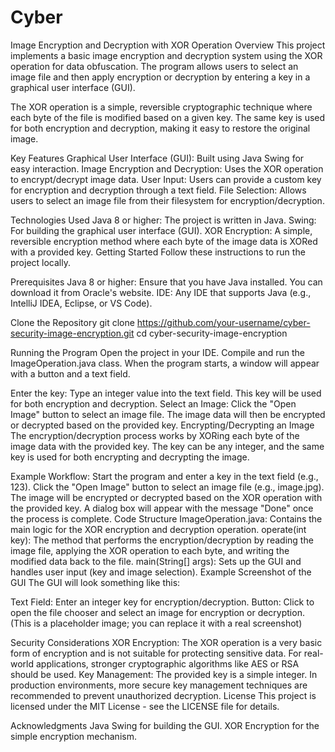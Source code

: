 # Cyber
Image Encryption and Decryption with XOR Operation
Overview
This project implements a basic image encryption and decryption system using the XOR operation for data obfuscation. The program allows users to select an image file and then apply encryption or decryption by entering a key in a graphical user interface (GUI).

The XOR operation is a simple, reversible cryptographic technique where each byte of the file is modified based on a given key. The same key is used for both encryption and decryption, making it easy to restore the original image.

Key Features
Graphical User Interface (GUI): Built using Java Swing for easy interaction.
Image Encryption and Decryption: Uses the XOR operation to encrypt/decrypt image data.
User Input: Users can provide a custom key for encryption and decryption through a text field.
File Selection: Allows users to select an image file from their filesystem for encryption/decryption.

Technologies Used
Java 8 or higher: The project is written in Java.
Swing: For building the graphical user interface (GUI).
XOR Encryption: A simple, reversible encryption method where each byte of the image data is XORed with a provided key.
Getting Started
Follow these instructions to run the project locally.

Prerequisites
Java 8 or higher: Ensure that you have Java installed. You can download it from Oracle's website.
IDE: Any IDE that supports Java (e.g., IntelliJ IDEA, Eclipse, or VS Code).

Clone the Repository
git clone https://github.com/your-username/cyber-security-image-encryption.git
cd cyber-security-image-encryption

Running the Program
Open the project in your IDE.
Compile and run the ImageOperation.java class.
When the program starts, a window will appear with a button and a text field.

Enter the key: Type an integer value into the text field. This key will be used for both encryption and decryption.
Select an Image: Click the "Open Image" button to select an image file. The image data will then be encrypted or decrypted based on the provided key.
Encrypting/Decrypting an Image
The encryption/decryption process works by XORing each byte of the image data with the provided key. The key can be any integer, and the same key is used for both encrypting and decrypting the image.

Example Workflow:
Start the program and enter a key in the text field (e.g., 123).
Click the "Open Image" button to select an image file (e.g., image.jpg).
The image will be encrypted or decrypted based on the XOR operation with the provided key.
A dialog box will appear with the message "Done" once the process is complete.
Code Structure
ImageOperation.java: Contains the main logic for the XOR encryption and decryption operation.
operate(int key): The method that performs the encryption/decryption by reading the image file, applying the XOR operation to each byte, and writing the modified data back to the file.
main(String[] args): Sets up the GUI and handles user input (key and image selection).
Example Screenshot of the GUI
The GUI will look something like this:

Text Field: Enter an integer key for encryption/decryption.
Button: Click to open the file chooser and select an image for encryption or decryption.
(This is a placeholder image; you can replace it with a real screenshot)

Security Considerations
XOR Encryption: The XOR operation is a very basic form of encryption and is not suitable for protecting sensitive data. For real-world applications, stronger cryptographic algorithms like AES or RSA should be used.
Key Management: The provided key is a simple integer. In production environments, more secure key management techniques are recommended to prevent unauthorized decryption.
License
This project is licensed under the MIT License - see the LICENSE file for details.

Acknowledgments
Java Swing for building the GUI.
XOR Encryption for the simple encryption mechanism.
